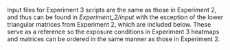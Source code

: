 Input files for Experiment 3 scripts are the same as those in Experiment 2, and thus can be found in *Experiment_2/input* with the exception of the lower triangular matrices from Experiment 2, which are included below. These serve as a reference so the exposure conditions in Experiment 3 heatmaps and matrices can be ordered in the same manner as those in Experiment 2.
